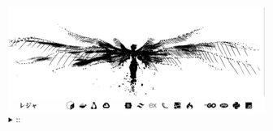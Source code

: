 <img src="./banner.png">
<details><summary> :: </summary>
<!--START_SECTION:waka-->

```
From: 09 August 2024 - To: 17 May 2025

Total Time: 1,361 hrs 50 mins

Python                     376 hrs 6 mins  //////-------------------   25.61 %
PHP                        255 hrs         ////---------------------   17.36 %
Markdown                   211 hrs 5 mins  ////---------------------   14.37 %
Other                      106 hrs 56 mins //-----------------------   07.28 %
```

<!--END_SECTION:waka-->
</details>
